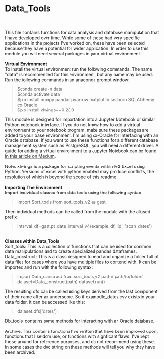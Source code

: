 # Data_Tools
<br><br>
This file contains functions for data analysis and database manipulation that I have developed over time. While some of these had very specific applications in the projects I've worked on, these have been selected because they have a potential for wider application. 
In order to use this module you will need several packages in your virtual environment. 
<br><br>
<b>Virtual Environment</b>
<br>
To install the virtual environment run the following commands. The name "data" is recommended for this environment, but any name may be used. Run the following commands in an anaconda prompt window:
<br>
<blockquote>
 $conda create -n data<br>
 $conda activate data<br>
 $pip install numpy pandas pyarrow matplotlib seaborn SQLAlchemy cx-Oracle<br>
 $pip install xlwings==0.23.0</blockquote>
This module is designed for importation into a Jupyter Notebook or similar Python notebook interface. If you do not know how to add a virtual environment to your notebook program, make sure these packages are added to your base environment. I'm using cx-Oracle
for interfacing with an Oracle database. If you want to use these functions for a different database management system such as PostgreSQL, you will need a different driver. 
A guide for adding a virtual environment to a Jupyter Notebook can be found <a href="https://medium.com/@nrk25693/how-to-add-your-conda-environment-to-your-jupyter-notebook-in-just-4-steps-abeab8b8d084">in this article on Medium</a>.
<br><br>
Note: xlwings is a package for scripting events within MS Excel using Python. Versions of excel with python enabled may produce conflicts, the resolution of which is beyond the scope of this readme. 
<br><br>
<b>Importing The Environment</b>
<br>
Import individual classes from data tools using the following syntax
<br>
<blockquote>Import Sort_tools from sort_tools_v2 as gsst </blockquote>
Then individual methods can be called from the module with the aliased prefix
<br>
<blockquote>interval_df=gsst.pt_date_interval_v4(example_df, 'id', 'scan_dates')</blockquote>
<br>
<b>Classes within Data_Tools</b>
<br>
Sort_tools: This is a collection of functions that can be used for common data manipulations and to create specialized pandas dataframes. 
<br>
Data_construct: This is a class designed to read and organize a folder full of data files for cases where you have multiple files to contend with. It can be imported and run with the following syntax:
<br>
<blockquote>import Data_construct from sort_tools_v2
 path='path/to/folder'
 dataset=Data_construct(path)
 dataset.run()</blockquote>
The resulting dfs can be called using keys derived from the last component of their name after an underscore. So if exampdle_dates.csv exists in your data folder, it can be accessed like this:
<blockquote> dataset.dfs['dates']</blockquote>
Db_tools: contains some methods for interacting with an Oracle database. 
<br><br>
Archive: This contains functions I've written that have been improved upon, functions that I seldom use, or functions with signficant flaws. I've kept these around for reference purposes, and do not recommend using these.
In some cases the doc string on these methods will tell you why they have been archived.





